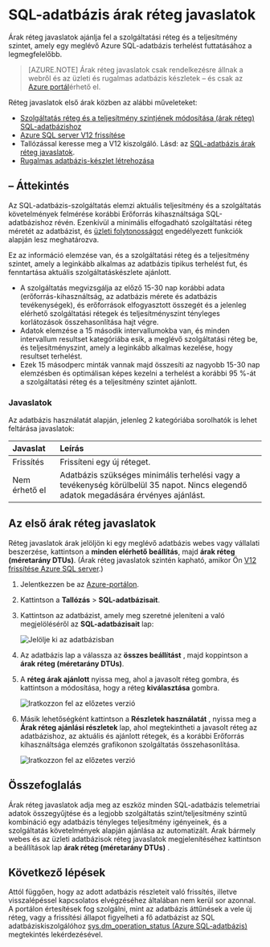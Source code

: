<properties 
   pageTitle="Árak réteg javaslatok Azure SQL-adatbázis" 
   description="Árak módosításakor az Azure-portálon réteg javaslatok árak rétegek vannak, feltéve hogy ajánlott a réteg, amely a leginkább alkalmas rendszert futtató egy meglévő Azure SQL-adatbázis a terhelést. Árak rétegek SQL-adatbázis szolgáltatás réteg és a teljesítmény szintjét ismertetik." 
   services="sql-database" 
   documentationCenter="" 
   authors="stevestein" 
   manager="jhubbard" 
   editor="monicar"/>

<tags
   ms.service="sql-database"
   ms.devlang="na"
   ms.topic="article"
   ms.tgt_pltfrm="na"
   ms.workload="data-management" 
   ms.date="08/08/2016"
   ms.author="sstein"/>

# <a name="sql-database-pricing-tier-recommendations"></a>SQL-adatbázis árak réteg javaslatok

 Árak réteg javaslatok ajánlja fel a szolgáltatási réteg és a teljesítmény szintet, amely egy meglévő Azure SQL-adatbázis terhelést futtatásához a legmegfelelőbb.

> [AZURE.NOTE] Árak réteg javaslatok csak rendelkezésre állnak a webről és az üzleti és rugalmas adatbázis készletek – és csak az [Azure portál](https://portal.azure.com/)érhető el.


Réteg javaslatok első árak közben az alábbi műveleteket:

- [Szolgáltatás réteg és a teljesítmény szintjének módosítása (árak réteg) SQL-adatbázishoz](sql-database-scale-up.md)
- [Azure SQL server V12 frissítése](sql-database-upgrade-server-portal.md)
- Tallózással keresse meg a V12 kiszolgáló. Lásd: az [SQL-adatbázis árak réteg javaslatok](sql-database-service-tier-advisor.md).
- [Rugalmas adatbázis-készlet létrehozása](sql-database-elastic-pool.md#elastic-database-pool-pricing-tier-recommendations)





## <a name="overview"></a>– Áttekintés

Az SQL-adatbázis-szolgáltatás elemzi aktuális teljesítmény és a szolgáltatás követelmények felmérése korábbi Erőforrás kihasználtsága SQL-adatbázishoz révén. Ezenkívül a minimális elfogadható szolgáltatási réteg méretét az adatbázist, és [üzleti folytonosságot](sql-database-business-continuity.md) engedélyezett funkciók alapján lesz meghatározva. 

Ez az információ elemzése van, és a szolgáltatási réteg és a teljesítmény szintet, amely a leginkább alkalmas az adatbázis tipikus terhelést fut, és fenntartása aktuális szolgáltatáskészlete ajánlott.

- A szolgáltatás megvizsgálja az előző 15-30 nap korábbi adata (erőforrás-kihasználtság, az adatbázis mérete és adatbázis tevékenységek), és erőforrások elfogyasztott összegét és a jelenleg elérhető szolgáltatási rétegek és teljesítményszint tényleges korlátozások összehasonlítása hajt végre.
- Adatok elemzése a 15 második intervallumokba van, és minden intervallum resultset kategóriába esik, a meglévő szolgáltatási réteg be, és teljesítményszint, amely a leginkább alkalmas kezelése, hogy resultset terhelést.
- Ezek 15 másodperc minták vannak majd összesíti az nagyobb 15-30 nap elemzésben és optimálisan képes kezelni a terhelést a korábbi 95 %-át a szolgáltatási réteg és a teljesítmény szintet ajánlott.

### <a name="recommendations"></a>Javaslatok

Az adatbázis használatát alapján, jelenleg 2 kategóriába sorolhatók is lehet feltárása javaslatok:


| Javaslat | Leírás |
| :--- | :--- |
| Frissítés | Frissíteni egy új réteget. |
| Nem érhető el | Adatbázis szükséges minimális terhelési vagy a tevékenység körülbelül 35 napot. Nincs elegendő adatok megadására érvényes ajánlást. |

## <a name="getting-pricing-tier-recommendations"></a>Az első árak réteg javaslatok

Réteg javaslatok árak jelöljön ki egy meglévő adatbázis webes vagy vállalati beszerzése, kattintson a **minden elérhető beállítás**, majd **árak réteg (méretarány DTUs)**. (Árak réteg javaslatok szintén kapható, amikor Ön [V12 frissítése Azure SQL server](sql-database-upgrade-server-portal.md).)

1. Jelentkezzen be az [Azure-portálon](https://portal.azure.com/).
2. Kattintson a **Tallózás** > **SQL-adatbázisait**.
4. Kattintson az adatbázist, amely meg szeretné jeleníteni a való megjelöléséről az **SQL-adatbázisait** lap:

    ![Jelölje ki az adatbázisban][1]

5. Az adatbázis lap a válassza az **összes beállítást** , majd koppintson a **árak réteg (méretarány DTUs)**.


7. A **réteg árak ajánlott** nyissa meg, ahol a javasolt réteg gombra, és kattintson a módosítása, hogy a réteg **kiválasztása** gombra.

    ![Iratkozzon fel az előzetes verzió][4]

8. Másik lehetőségként kattintson a **Részletek használatát** , nyissa meg a **Árak réteg ajánlási részletek** lap, ahol megtekintheti a javasolt réteg az adatbázishoz, az aktuális és ajánlott rétegek, és a korábbi Erőforrás kihasználtsága elemzés grafikonon szolgáltatás összehasonlítása.

    ![Iratkozzon fel az előzetes verzió][5]



## <a name="summary"></a>Összefoglalás

Árak réteg javaslatok adja meg az eszköz minden SQL-adatbázis telemetriai adatok összegyűjtése és a legjobb szolgáltatás szint/teljesítmény szintű kombináció egy adatbázis tényleges teljesítmény igényeinek, és a szolgáltatás követelmények alapján ajánlása az automatizált. Árak bármely webes és az üzleti adatbázisok réteg javaslatok megjelenítéséhez kattintson a beállítások lap **árak réteg (méretarány DTUs)** .



## <a name="next-steps"></a>Következő lépések

Attól függően, hogy az adott adatbázis részleteit való frissítés, illetve visszalépéssel kapcsolatos elvégzéséhez általában nem kerül sor azonnal. A portálon értesítések fog szolgálni, mint az adatbázis áttűnések a vele új réteg, vagy a frissítési állapot figyelheti a fő adatbázist az SQL adatbáziskiszolgálóhoz [sys.dm_operation_status (Azure SQL-adatbázis)](https://msdn.microsoft.com/library/dn270022.aspx) megtekintés lekérdezésével.


<!--Image references-->
[1]: ./media/sql-database-service-tier-advisor/select-database.png
[4]: ./media/sql-database-service-tier-advisor/choose-pricing-tier.png
[5]: ./media/sql-database-service-tier-advisor/usage-details.png


 
